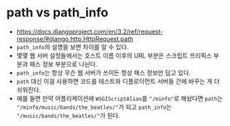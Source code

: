 # path vs path_info
- https://docs.djangoproject.com/en/3.2/ref/request-response/#django.http.HttpRequest.path
- `path_info`의 설명을 보면 차이를 알 수 있다.
- 몇몇 웹 서버 설정들에서는 호스트 이름 이후의 URL 부분은 스크립트 프리픽스 부분과 패스 정보 부분으로 나뉜다.
- `path_info`는 항상 무슨 웹 서버가 쓰이든 항상 패스 정보만 담고 있다.
- `path` 대신 이걸 사용하면 코드를 테스트와 디플로이먼트 서버들 간에 바꾸는 게 더 쉬워진다.
- 예를 들면 만약 어플리케이션에 `WSGIScriptAlias`를 `"/minfo"`로 해놨다면 `path`는 `"/minfo/music/bands/the_beatles/"`가 되고 `path_info`는 `"/music/bands/the_beatles/"`가 된다.